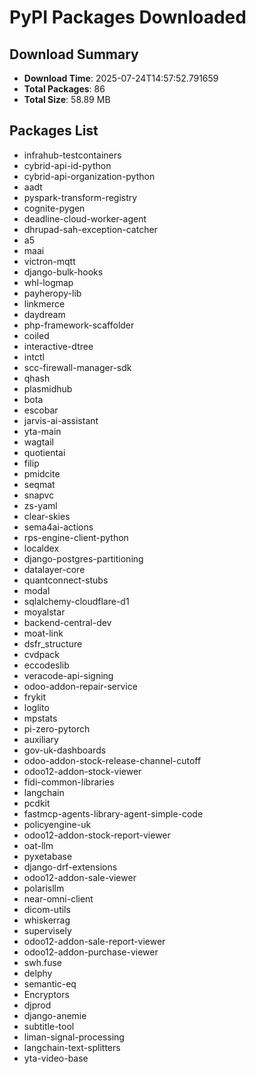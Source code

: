 # PyPI Packages Downloaded

## Download Summary
- **Download Time**: 2025-07-24T14:57:52.791659
- **Total Packages**: 86
- **Total Size**: 58.89 MB

## Packages List
- infrahub-testcontainers
- cybrid-api-id-python
- cybrid-api-organization-python
- aadt
- pyspark-transform-registry
- cognite-pygen
- deadline-cloud-worker-agent
- dhrupad-sah-exception-catcher
- a5
- maai
- victron-mqtt
- django-bulk-hooks
- whl-logmap
- payheropy-lib
- linkmerce
- daydream
- php-framework-scaffolder
- coiled
- interactive-dtree
- intctl
- scc-firewall-manager-sdk
- qhash
- plasmidhub
- bota
- escobar
- jarvis-ai-assistant
- yta-main
- wagtail
- quotientai
- filip
- pmidcite
- seqmat
- snapvc
- zs-yaml
- clear-skies
- sema4ai-actions
- rps-engine-client-python
- localdex
- django-postgres-partitioning
- datalayer-core
- quantconnect-stubs
- modal
- sqlalchemy-cloudflare-d1
- moyalstar
- backend-central-dev
- moat-link
- dsfr_structure
- cvdpack
- eccodeslib
- veracode-api-signing
- odoo-addon-repair-service
- frykit
- loglito
- mpstats
- pi-zero-pytorch
- auxiliary
- gov-uk-dashboards
- odoo-addon-stock-release-channel-cutoff
- odoo12-addon-stock-viewer
- fidi-common-libraries
- langchain
- pcdkit
- fastmcp-agents-library-agent-simple-code
- policyengine-uk
- odoo12-addon-stock-report-viewer
- oat-llm
- pyxetabase
- django-drf-extensions
- odoo12-addon-sale-viewer
- polarisllm
- near-omni-client
- dicom-utils
- whiskerrag
- supervisely
- odoo12-addon-sale-report-viewer
- odoo12-addon-purchase-viewer
- swh.fuse
- delphy
- semantic-eq
- Encryptors
- djprod
- django-anemie
- subtitle-tool
- liman-signal-processing
- langchain-text-splitters
- yta-video-base
